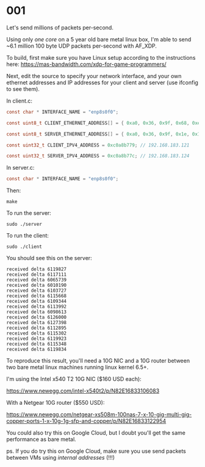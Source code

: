 # 001

Let's send millions of packets per-second.

Using only *one core* on a 5 year old bare metal linux box, I'm able to send ~6.1 million 100 byte UDP packets per-second with AF_XDP.

To build, first make sure you have Linux setup according to the instructions here: https://mas-bandwidth.com/xdp-for-game-programmers/

Next, edit the source to specify your network interface, and your own ethernet addresses and IP addresses for your client and server (use ifconfig to see them).

In client.c:

```c
const char * INTERFACE_NAME = "enp8s0f0";

const uint8_t CLIENT_ETHERNET_ADDRESS[] = { 0xa0, 0x36, 0x9f, 0x68, 0xeb, 0x98 };

const uint8_t SERVER_ETHERNET_ADDRESS[] = { 0xa0, 0x36, 0x9f, 0x1e, 0x1a, 0xec };

const uint32_t CLIENT_IPV4_ADDRESS = 0xc0a8b779; // 192.168.183.121

const uint32_t SERVER_IPV4_ADDRESS = 0xc0a8b77c; // 192.168.183.124
```

In server.c:

```c
const char * INTERFACE_NAME = "enp8s0f0";
```

Then:

`make`

To run the server:

`sudo ./server`

To run the client:

`sudo ./client`

You should see this on the server:

```
received delta 6119827
received delta 6117111
received delta 6065739
received delta 6010190
received delta 6103727
received delta 6115668
received delta 6109344
received delta 6113992
received delta 6098613
received delta 6126000
received delta 6127398
received delta 6112895
received delta 6115302
received delta 6119923
received delta 6115348
received delta 6119834
```

To reproduce this result, you'll need a 10G NIC and a 10G router between two bare metal linux machines running linux kernel 6.5+.

I'm using the Intel x540 T2 10G NIC ($160 USD each):

https://www.newegg.com/intel-x540t2/p/N82E16833106083

With a Netgear 10G router ($550 USD):

https://www.newegg.com/netgear-xs508m-100nas-7-x-10-gig-multi-gig-copper-ports-1-x-10g-1g-sfp-and-copper/p/N82E16833122954

You could also try this on Google Cloud, but I doubt you'll get the same performance as bare metal.

ps. If you do try this on Google Cloud, make sure you use send packets between VMs using _internal addresses_ (!!!)
